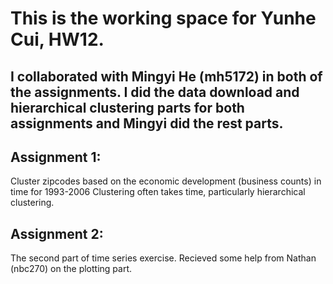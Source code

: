 # This is the working space for Yunhe Cui, HW12.

## I collaborated with Mingyi He (mh5172) in both of the assignments. I did the data download and hierarchical clustering parts for both assignments and Mingyi did the rest parts.  

## Assignment 1: 
Cluster zipcodes based on the economic development (business counts) 
in time for 1993-2006 Clustering often takes time, particularly hierarchical clustering.

## Assignment 2:
The second part of time series exercise. Recieved some help from Nathan (nbc270) on the plotting part.   


